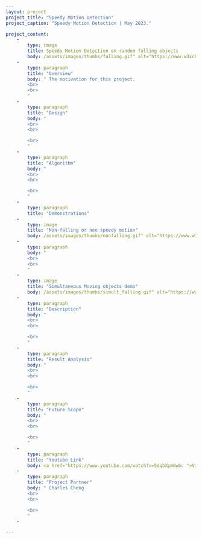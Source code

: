 ```yaml
---
layout: project
project_title: "Speedy Motion Detection"
project_caption: "Speedy Motion Detection | May 2023."

project_content:
    - 
        type: image
        title: Speedy Motion Detection on random falling objects
        body: /assets/images/thumbs/falling.gif" alt="https://www.w3schools.com/bootstrap4/paris.jpg
    -
        type: paragraph
        title: "Overview"
        body: " The motivation for this project.
        <br>
        <br>
        "
    -
        type: paragraph
        title: "Design"
        body: "
        <br>
        <br>

        <br>
        "
    -
        type: paragraph
        title: "Algorithm"
        body: "
        <br>
        <br>

        <br>
        "
    -
        type: paragraph
        title: "Demonstrations"
    -
        type: image
        title: "Non-falling or non speedy motion"
        body: /assets/images/thumbs/nonfalling.gif" alt="https://www.w3schools.com/bootstrap4/paris.jpg
    -
        type: paragraph
        body: "
        <br>
        <br>
        "
    -
        type: image
        title: "Simultaneous Moving objects demo"
        body: /assets/images/thumbs/simult_falling.gif" alt="https://www.w3schools.com/bootstrap4/paris.jpg
    -
        type: paragraph
        title: "Description"
        body: "
        <br>
        <br>

        <br>
        "
    -
        type: paragraph
        title: "Result Analysis"
        body: "
        <br>
        <br>

        <br>
        "
    -
        type: paragraph
        title: "Future Scope"
        body: "
        <br>
        <br>

        <br>
        "
    -
        type: paragraph
        title: "Youtube Link"
        body: <a href="https://www.youtube.com/watch?v=5dqbXpmGwbc ">Video Presentation Link</a>
    -
        type: paragraph
        title: "Project Partner"
        body: " Charles Cheng
        <br>
        <br>

        <br>
        "
    -

---
```


